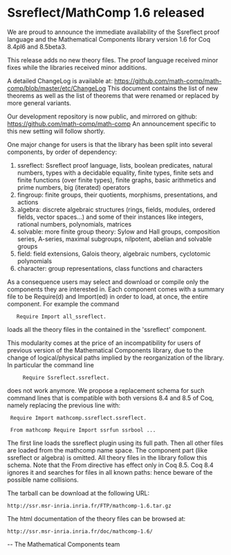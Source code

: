 # Ssreflect/MathComp 1.6 released

We are proud to announce the immediate availability of the
Ssreflect proof language and the Mathematical Components library
version 1.6 for Coq 8.4pl6 and 8.5beta3.

This release adds no new theory files.  The proof language
received minor fixes while the libraries received minor additions.

A detailed ChangeLog is available at:
  https://github.com/math-comp/math-comp/blob/master/etc/ChangeLog
This document contains the list of new theorems as well as the list
of theorems that were renamed or replaced by more general variants.

Our development repository is now public, and mirrored on github:
  https://github.com/math-comp/math-comp
An announcement specific to this new setting will follow shortly.

One major change for users is that the library has been split into
several components, by order of dependency:

  1. ssreflect: Ssreflect proof language, lists, boolean predicates, natural
     numbers, types with a decidable equality, finite types, finite
     sets and finite functions (over finite types), finite graphs,
     basic arithmetics and prime numbers, big (iterated) operators
  2. fingroup: finite groups, their quotients, morphisms,
     presentations, and actions
  3. algebra: discrete algebraic structures (rings, fields, modules,
     ordered fields, vector spaces...) and some of their instances like
     integers, rational numbers, polynomials, matrices
  4. solvable: more finite group theory: Sylow and Hall groups,
     composition series, A-series, maximal subgroups, nilpotent,
     abelian and solvable groups
  5. field: field extensions, Galois theory, algebraic numbers, cyclotomic
     polynomials
  6. character: group representations, class functions and characters

As a consequence users may select and download or compile only the
components they are interested in. Each component comes with a summary
file to be Require(d) and Import(ed) in order to load, at once, the
entire component. For example the command

       Require Import all_ssreflect.

loads all the theory files in the contained in the 'ssreflect'
component.

This modularity comes at the price of an incompatibility for users of
previous version of the Mathematical Components library, due to the
change of logical/physical paths implied by the reorganization of the
library. In particular the command line

         Require Ssreflect.ssreflect.

does not work anymore.  We propose a replacement schema for such
command lines that is compatible with both versions 8.4 and 8.5 of
Coq, namely replacing the previous line with:

     Require Import mathcomp.ssreflect.ssreflect.

     From mathcomp Require Import ssrfun ssrbool ...

The first line loads the ssreflect plugin using its full path.
Then all other files are loaded from the mathcomp name space.
The component part (like ssreflect or algebra) is omitted.  All theory files in
the library follow this schema.
Note that the From directive has effect only in Coq 8.5. Coq 8.4 ignores it
and searches for files in all known paths: hence beware of the
possible name collisions.

The tarball can be download at the following URL:

    http://ssr.msr-inria.inria.fr/FTP/mathcomp-1.6.tar.gz

The html documentation of the theory files can be browsed at:

    http://ssr.msr-inria.inria.fr/doc/mathcomp-1.6/

-- The Mathematical Components team
